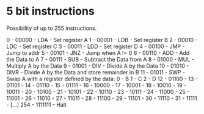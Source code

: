# 5 bit instructions

Possibility of up to 255 instructions.

0 - 00000 - LDA - Set register A
1 - 00001 - LDB - Set register B
2 - 00010 - LDC - Set register C
3 - 00011 - LDD - Set register D
4 - 00100 - JMP - Jump to addr
5 - 00101 - JNZ - Jump when A != 0
6 - 00110 - ADD - Add the Data to A
7 - 00111 - SUB - Subtract the Data from A
8 - 01000 - MUL - Multiply A by the Data
9 - 01001 - DIV - Divide A by the Data
10 - 01010 - DIVR - Divide A by the Data and store remainder in B
11 - 01011 - SWP - Swap A with a register defined by the data: 0 - B 1 - C 2 - D
12 - 01100 -
13 - 01101 -
14 - 01110 -
15 - 01111 -
16 - 10000 -
17 - 10001 -
18 - 10010 -
19 - 10011 -
20 - 10100 -
21 - 10101 -
22 - 10110 -
23 - 10111 -
24 - 11000 -
25 - 11001 -
26 - 11010 -
27 - 11011 -
28 - 11100 -
29 - 11101 -
30 - 11110 -
31 - 11111 -
[...]
254 - 1111111 - Halt
